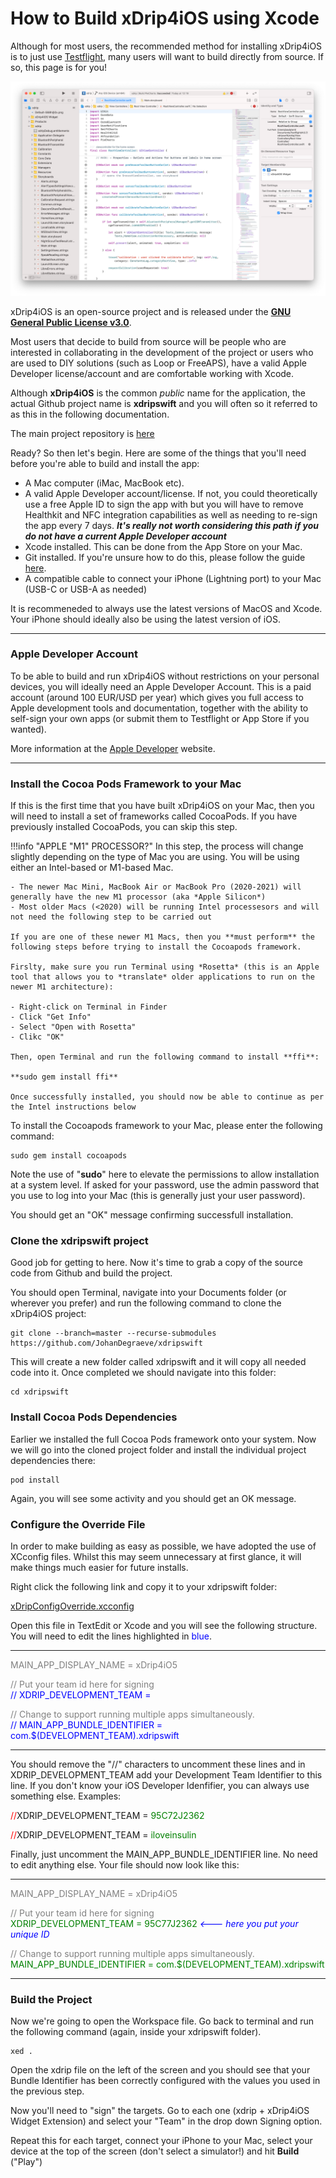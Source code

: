 # How to Build xDrip4iOS using Xcode

Although for most users, the recommended method for installing xDrip4iOS is to just use [Testflight](testflight.md), many users will want to build directly from source. If so, this page is for you!

![Xcode](img/build_xcode.png)

xDrip4iOS is an open-source project and is released under the [**GNU General Public License v3.0**](https://github.com/JohanDegraeve/xdripswift/blob/master/LICENSE).

Most users that decide to build from source will be people who are interested in collaborating in the development of the project or users who are used to DIY solutions (such as Loop or FreeAPS), have a valid Apple Developer license/account and are comfortable working with Xcode.

Although **xDrip4iOS** is the common *public* name for the application, the actual Github project name is **xdripswift** and you will often so it referred to as this in the following documentation.

The main project repository is [here](https://github.com/JohanDegraeve/xdripswift)

Ready? So then let's begin. Here are some of the things that you'll need before you're able to build and install the app:

- A Mac computer (iMac, MacBook etc).
- A valid Apple Developer account/license. If not, you could theoretically use a free Apple ID to sign the app with but you will have to remove Healthkit and NFC integration capabilities as well as needing to re-sign the app every 7 days. ***It's really not worth considering this path if you do not have a current Apple Developer account***
- Xcode installed. This can be done from the App Store on your Mac.
- Git installed. If you're unsure how to do this, please follow the guide [here](https://git-scm.com/book/en/v2/Getting-Started-Installing-Git).
- A compatible cable to connect your iPhone (Lightning port) to your Mac (USB-C or USB-A as needed)
  
It is recommeneded to always use the latest versions of MacOS and Xcode. Your iPhone should ideally also be using the latest version of iOS.
___
### Apple Developer Account

To be able to build and run xDrip4iOS without restrictions on your personal devices, you will ideally need an Apple Developer Account. This is a paid account (around 100 EUR/USD per year) which gives you full access to Apple development tools and documentation, together with the ability to self-sign your own apps (or submit them to Testflight or App Store if you wanted).

More information at the [Apple Developer](https://developer.apple.com) website.

___
### Install the Cocoa Pods Framework to your Mac

If this is the first time that you have built xDrip4iOS on your Mac, then you will need to install a set of frameworks called CocoaPods. If you have previously installed CocoaPods, you can skip this step.

!!!info "APPLE "M1" PROCESSOR?"
    In this step, the process will change slightly depending on the type of Mac you are using. You will be using either an Intel-based or M1-based Mac.

    - The newer Mac Mini, MacBook Air or MacBook Pro (2020-2021) will generally have the new M1 processor (aka *Apple Silicon*)
    - Most older Macs (<2020) will be running Intel processesors and will not need the following step to be carried out
  
    If you are one of these newer M1 Macs, then you **must perform** the following steps before trying to install the Cocoapods framework.
    
    Firslty, make sure you run Terminal using *Rosetta* (this is an Apple tool that allows you to *translate* older applications to run on the newer M1 architecture):

    - Right-click on Terminal in Finder
    - Click "Get Info"
    - Select "Open with Rosetta"
    - Clikc "OK"
  
    Then, open Terminal and run the following command to install **ffi**:

    **sudo gem install ffi**

    Once successfully installed, you should now be able to continue as per the Intel instructions below


To install the Cocoapods framework to your Mac, please enter the following command:

    sudo gem install cocoapods

Note the use of "**sudo**" here to elevate the permissions to allow installation at a system level. If asked for your password, use the admin password that you use to log into your Mac (this is generally just your user password).

You should get an "OK" message confirming successfull installation. 


### Clone the xdripswift project

Good job for getting to here. Now it's time to grab a copy of the source code from Github and build the project.

You should open Terminal, navigate into your Documents folder (or wherever you prefer) and run the following command to clone the xDrip4iOS project:

    git clone --branch=master --recurse-submodules https://github.com/JohanDegraeve/xdripswift

This will create a new folder called xdripswift and it will copy all needed code into it. Once completed we should navigate into this folder:

    cd xdripswift

### Install Cocoa Pods Dependencies

Earlier we installed the full Cocoa Pods framework onto your system. Now we will go into the cloned project folder and install the individual project dependencies there:

    pod install

Again, you will see some activity and you should get an OK message.

### Configure the Override File

In order to make building as easy as possible, we have adopted the use of XCconfig files. Whilst this may seem unnecessary at first glance, it will make things much easier for future installs.

Right click the following link and copy it to your xdripswift folder:

[xDripConfigOverride.xcconfig](https://raw.githubusercontent.com/JohanDegraeve/xdripswift/0d485d1978bf90fb51b3a6cef8389f8daddb595d/xDripConfigOverride.xcconfig)

Open this file in TextEdit or Xcode and you will see the following structure. You will need to edit the lines highlighted in <span style="color:blue">blue</span>.

___
<span style="color:gray">MAIN_APP_DISPLAY_NAME = xDrip4iO5</span>

<span style="color:gray">// Put your team id here for signing<br /></span>
<span style="color:blue">// XDRIP_DEVELOPMENT_TEAM =</span>

<span style="color:gray">// Change to support running multiple apps simultaneously.<br /></span>
<span style="color:blue">// MAIN_APP_BUNDLE_IDENTIFIER = com.$(DEVELOPMENT_TEAM).xdripswift</span>
___

You should remove the "//" characters to uncomment these lines and in XDRIP_DEVELOPMENT_TEAM add your Development Team Identifier to this line. If you don't know your iOS Developer Idenfifier, you can always use something else. Examples:

<span style="color:red">//</span>XDRIP_DEVELOPMENT_TEAM = <span style="color:green">95C72J2362</span>

<span style="color:red">//</span>XDRIP_DEVELOPMENT_TEAM = <span style="color:green">iloveinsulin</span>

Finally, just uncomment the MAIN_APP_BUNDLE_IDENTIFIER line. No need to edit anything else. Your file should now look like this:

___
<span style="color:gray">MAIN_APP_DISPLAY_NAME = xDrip4iO5</span>

<span style="color:gray">// Put your team id here for signing<br /></span>
<span style="color:green">XDRIP_DEVELOPMENT_TEAM = 95C77J2362</span><span style="color:blue"> *<--- here you put your unique ID*</span>

<span style="color:gray">// Change to support running multiple apps simultaneously.<br /></span>
<span style="color:green">MAIN_APP_BUNDLE_IDENTIFIER = com.$(DEVELOPMENT_TEAM).xdripswift</span>
___

### Build the Project

Now we're going to open the Workspace file. Go back to terminal and run the following command (again, inside your xdripswift folder).

    xed .

Open the xdrip file on the left of the screen and you should see that your Bundle Identifier has been correctly configured with the values you used in the previous step.

Now you'll need to "sign" the targets. Go to each one (xdrip + xDrip4iOS Widget Extension) and select your "Team" in the drop down Signing option.

Repeat this for each target, connect your iPhone to your Mac, select your device at the top of the screen (don't select a simulator!) and hit **Build** ("Play")
</br>
